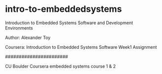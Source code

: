 
# intro-to-embeddedsystems
Introduction to Embedded Systems Software and Development Environments

Author: Alexander Toy

Coursera: Introduction to Embedded Systems Software Week1 Assignment

#######################

CU Boulder Coursera embedded systems course 1 & 2


